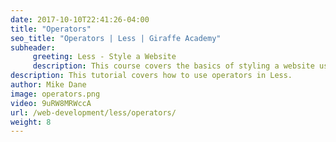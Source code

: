 ```yaml
---
date: 2017-10-10T22:41:26-04:00
title: "Operators"
seo_title: "Operators | Less | Giraffe Academy"
subheader:
     greeting: Less - Style a Website
     description: This course covers the basics of styling a website using Less. Work your way through the videos and we'll teach you everything you need to know to style a basic website!
description: This tutorial covers how to use operators in Less.
author: Mike Dane
image: operators.png
video: 9uRW8MRWccA
url: /web-development/less/operators/
weight: 8
---
```

